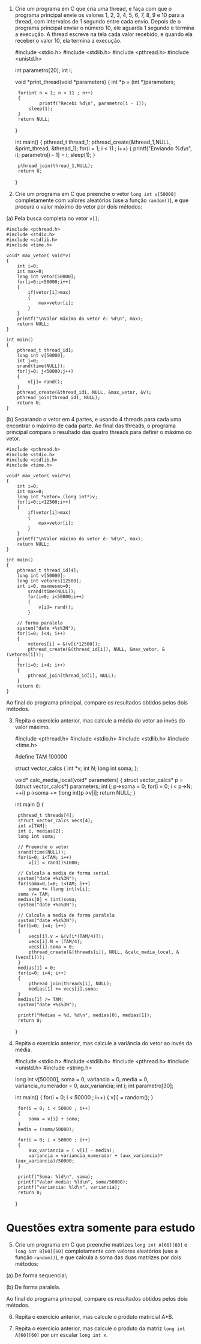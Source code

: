 1. Crie um programa em C que cria uma thread, e faça com que o programa principal envie os valores 1, 2, 3, 4, 5, 6, 7, 8, 9 e 10 para a thread, com intervalos de 1 segundo entre cada envio. Depois de o programa principal enviar o número 10, ele aguarda 1 segundo e termina a execução. A thread escreve na tela cada valor recebido, e quando ela receber o valor 10, ela termina a execução.

	#include <stdio.h>
	#include <stdlib.h>
	#include <pthread.h>
	#include <unistd.h>
	
	int parametro[20];
	int i;
	
	void *print_thread(void *parameters)
	{
		int *p = (int *)parameters;
	
	 	for(int n = 1; n < 11 ; n++)
	 	{
	        	printf("Recebi %d\n", parametro[i - 1]);
			sleep(1);
		}
		return NULL;
	}

	int main()
	{
		pthread_t thread_1;
		pthread_create(&thread_1,NULL, &print_thread, &thread_1);
   	 	for(i = 1; i < 11 ; i++)
 		{
   			printf("Enviando %d\n", i);
 			parametro[i - 1] = i;
 			sleep(1);
 		}
 	
 		pthread_join(thread_1,NULL);
 		return 0;
	}

2. Crie um programa em C que preenche o vetor `long int v[50000]` completamente com valores aleatórios (use a função `random()`), e que procura o valor máximo do vetor por dois métodos:

(a) Pela busca completa no vetor `v[]`;

	#include <pthread.h> 
	#include <stdio.h> 
	#include <stdlib.h> 
	#include <time.h>
	
	void* max_vetor( void*v)
	{ 
		int i=0; 
		int max=0; 
		long int vetor[50000]; 
		for(i=0;i<50000;i++)
		{ 
			if(vetor[i]>max)
			{	 
				max=vetor[i];
			}
		} 
		printf("\nValor máximo do vetor é: %d\n", max); 
		return NULL; 
	}
	
	int main()
	{ 
		pthread_t thread_id1; 
		long int v[50000]; 
		int j=0; 
		srand(time(NULL)); 
		for(j=0; j<50000;j++)
		{ 
			v[j]= rand(); 
		} 
		pthread_create(&thread_id1, NULL, &max_vetor, &v); 
		pthread_join(thread_id1, NULL); 
		return 0; 
	}

(b) Separando o vetor em 4 partes, e usando 4 threads para cada uma encontrar o máximo de cada parte. Ao final das threads, o programa principal compara o resultado das quatro threads para definir o máximo do vetor.

	#include <pthread.h>
	#include <stdio.h>
	#include <stdlib.h>
	#include <time.h>
	
	void* max_vetor( void*v)
	{
		int i=0;
		int max=0;
		long int *vetor= (long int*)v;
		for(i=0;i<12500;i++)
		{
			if(vetor[i]>max)
			{
				max=vetor[i];
			}
		}
		printf("\nValor máximo do vetor é: %d\n", max);
		return NULL;
	}
	
	int main()
	{
		pthread_t thread_id[4];
		long int v[50000];
		long int vetores[12500];
		int i=0, maxmesmo=0;
			srand(time(NULL));
			for(i=0; i<50000;i++)
			{
				v[i]= rand();
			}

		// forma paralela
		system("date +%s%3N");
		for(i=0; i<4; i++)
		{
			vetores[i] = &(v[i*12500]);
			pthread_create(&(thread_id[i]), NULL, &max_vetor, &(vetores[i]));
		}
		for(i=0; i<4; i++)
		{
			pthread_join(thread_id[i], NULL);
		}
		return 0;
	}

Ao final do programa principal, compare os resultados obtidos pelos dois métodos.



3. Repita o exercício anterior, mas calcule a média do vetor ao invés do valor máximo.

	#include <pthread.h>
	#include <stdio.h>
	#include <stdlib.h>
	#include <time.h>
	
	#define TAM 100000
	
	struct vector_calcs
	{
		int *v;
		int N;
		long int soma;
	};
	
	void* calc_media_local(void* parameters)
	{
		struct vector_calcs* p = (struct vector_calcs*) parameters;
		int i;
		p->soma = 0;
		for(i = 0; i < p->N; ++i)
			p->soma += (long int)p->v[i];
		return NULL;
	}
	
	int main ()
	{
	
		pthread_t threads[4];
		struct vector_calcs vecs[4];
		int v[TAM];
		int i, medias[2];
		long int soma;
		
		// Preenche o vetor
		srand(time(NULL));
		for(i=0; i<TAM; i++)
			v[i] = rand()%1000;
	
		// Calcula a media de forma serial
		system("date +%s%3N");
		for(soma=0,i=0; i<TAM; i++)
			soma += (long int)v[i];
		soma /= TAM;
		medias[0] = (int)soma;
		system("date +%s%3N");
	
		// Calcula a media de forma paralela
		system("date +%s%3N");
		for(i=0; i<4; i++)
		{
			vecs[i].v = &(v[i*(TAM/4)]);
			vecs[i].N = (TAM/4);
			vecs[i].soma = 0;
			pthread_create(&(threads[i]), NULL, &calc_media_local, &(vecs[i]));
		}
		medias[1] = 0;
		for(i=0; i<4; i++)
		{
			pthread_join(threads[i], NULL);
			medias[1] += vecs[i].soma;
		}
		medias[1] /= TAM;
		system("date +%s%3N");
	
		printf("Medias = %d, %d\n", medias[0], medias[1]);
		return 0;
	}

4. Repita o exercício anterior, mas calcule a variância do vetor ao invés da média.

	#include <stdio.h>
	#include <stdlib.h>
	#include <pthread.h>
	#include <unistd.h>
	#include <string.h>
	
	long int v[50000], soma = 0, variancia = 0, media = 0, variancia_numerador = 0, aux_variancia;
	int i;
	int parametro[30];
	    
	
	int main()
	{
		for(i = 0; i < 50000 ; i++)
		{
			v[i] = random();
		}
   
		for(i = 0; i < 50000 ; i++)
		{
			soma = v[i] + soma;
		}
		media = (soma/50000);

		for(i = 0; i < 50000 ; i++)
		{
			aux_variancia = ( v[i] - media);
			variancia = variancia_numerador + (aux_variancia)*(aux_variancia)/50000;
		}
    
		printf("Soma: %ld\n", soma); 	
		printf("Valor media: %ld\n", soma/50000); 
		printf("variancia: %ld\n", variancia); 	
		return 0;
	}


# Questões extra somente para estudo

5. Crie um programa em C que preenche matrizes `long int A[60][60]` e `long int B[60][60]` completamente com valores aleatórios (use a função `random()`), e que calcula a soma das duas matrizes por dois métodos:

(a) De forma sequencial;



(b) De forma paralela.



Ao final do programa principal, compare os resultados obtidos pelos dois métodos.



6. Repita o exercício anterior, mas calcule o produto matricial A*B.



7. Repita o exercício anterior, mas calcule o produto da matriz `long int A[60][60]` por um escalar `long int x`.



